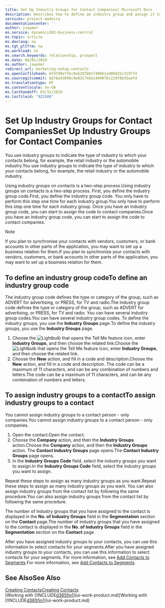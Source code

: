 ```yaml
---
title: Set Up Industry Groups for Contact Companies| Microsoft Docs
description: Describes how to define an industry group and assign it to a contact company, for example, the retail industry or the automobile industry.
services: project-madeira
documentationcenter: ''
author: jswymer
ms.service: dynamics365-business-central
ms.topic: article
ms.devlang: na
ms.tgt_pltfrm: na
ms.workload: na
ms.search.keywords: relationship, prospect
ms.date: 04/01/2019
ms.author: jswymer
redirect_url: marketing-setup-contacts
ms.openlocfilehash: 6f4fd9ef35c9a5287b01740861ad0b835c319ff4
ms.sourcegitcommit: bd78a5d990c9e83174da1409076c22df8b35eafd
ms.translationtype: HT
ms.contentlocale: en-GB
ms.lasthandoff: 03/31/2019
ms.locfileid: "921586"
---
```

# <a name="set-up-industry-groups-for-contact-companies"></a><span data-ttu-id="2e6a8-103">Set Up Industry Groups for Contact Companies</span><span class="sxs-lookup"><span data-stu-id="2e6a8-103">Set Up Industry Groups for Contact Companies</span></span>
<span data-ttu-id="2e6a8-104">You use industry groups to indicate the type of industry to which your contacts belong, for example, the retail industry or the automobile industry.</span><span class="sxs-lookup"><span data-stu-id="2e6a8-104">You use industry groups to indicate the type of industry to which your contacts belong, for example, the retail industry or the automobile industry.</span></span>

<span data-ttu-id="2e6a8-105">Using industry groups on contacts is a two-step process.</span><span class="sxs-lookup"><span data-stu-id="2e6a8-105">Using industry groups on contacts is a two-step process.</span></span> <span data-ttu-id="2e6a8-106">First, you define the industry group code.</span><span class="sxs-lookup"><span data-stu-id="2e6a8-106">First, you define the industry group code.</span></span> <span data-ttu-id="2e6a8-107">You only have to perform this step one time for each industry group.</span><span class="sxs-lookup"><span data-stu-id="2e6a8-107">You only have to perform this step one time for each industry group.</span></span> <span data-ttu-id="2e6a8-108">Once you have an industry group code, you can start to assign the code to contact companies.</span><span class="sxs-lookup"><span data-stu-id="2e6a8-108">Once you have an industry group code, you can start to assign the code to contact companies.</span></span>

> [!NOTE]  
>   <span data-ttu-id="2e6a8-109">If you plan to synchronise your contacts with vendors, customers, or bank accounts in other parts of the application, you may want to set up a business relation for them.</span><span class="sxs-lookup"><span data-stu-id="2e6a8-109">If you plan to synchronize your contacts with vendors, customers, or bank accounts in other parts of the application, you may want to set up a business relation for them.</span></span>

## <a name="to-define-an-industry-group-code"></a><span data-ttu-id="2e6a8-110">To define an industry group code</span><span class="sxs-lookup"><span data-stu-id="2e6a8-110">To define an industry group code</span></span>
<span data-ttu-id="2e6a8-111">The industry group code defines the type or category of the group, such as ADVERT for advertising, or PRESS, for TV and radio.</span><span class="sxs-lookup"><span data-stu-id="2e6a8-111">The industry group code defines the type or category of the group, such as ADVERT for advertising, or PRESS, for TV and radio.</span></span> <span data-ttu-id="2e6a8-112">You can have several industry group codes.</span><span class="sxs-lookup"><span data-stu-id="2e6a8-112">You can have several industry group codes.</span></span> <span data-ttu-id="2e6a8-113">To define the industry groups, you use the **Industry Groups** page.</span><span class="sxs-lookup"><span data-stu-id="2e6a8-113">To define the industry groups, you use the **Industry Groups** page.</span></span>

1. <span data-ttu-id="2e6a8-114">Choose the ![Lightbulb that opens the Tell Me feature](media/ui-search/search_small.png "Tell me what you want to do") icon, enter **Industry Groups**, and then choose the related link.</span><span class="sxs-lookup"><span data-stu-id="2e6a8-114">Choose the ![Lightbulb that opens the Tell Me feature](media/ui-search/search_small.png "Tell me what you want to do") icon, enter **Industry Groups**, and then choose the related link.</span></span>
2. <span data-ttu-id="2e6a8-115">Choose the **New** action, and fill in a code and description.</span><span class="sxs-lookup"><span data-stu-id="2e6a8-115">Choose the **New** action, and fill in a code and description.</span></span> <span data-ttu-id="2e6a8-116">The code can be a maximum of 11 characters, and can be any combination of numbers and letters.</span><span class="sxs-lookup"><span data-stu-id="2e6a8-116">The code can be a maximum of 11 characters, and can be any combination of numbers and letters.</span></span>

## <a name="AssignIndustryGroupContact"></a> <span data-ttu-id="2e6a8-117">To assign industry groups to a contact</span><span class="sxs-lookup"><span data-stu-id="2e6a8-117">To assign industry groups to a contact</span></span>
<span data-ttu-id="2e6a8-118">You cannot assign industry groups to a contact person - only companies.</span><span class="sxs-lookup"><span data-stu-id="2e6a8-118">You cannot assign industry groups to a contact person - only companies.</span></span>

1. <span data-ttu-id="2e6a8-119">Open the contact.</span><span class="sxs-lookup"><span data-stu-id="2e6a8-119">Open the contact.</span></span>
2. <span data-ttu-id="2e6a8-120">Choose the **Company** action, and then the **Industry Groups** action.</span><span class="sxs-lookup"><span data-stu-id="2e6a8-120">Choose the **Company** action, and then the **Industry Groups** action.</span></span> <span data-ttu-id="2e6a8-121">The **Contact Industry Groups** page opens.</span><span class="sxs-lookup"><span data-stu-id="2e6a8-121">The **Contact Industry Groups** page opens.</span></span>
3. <span data-ttu-id="2e6a8-122">In the **Industry Groups Code** field, select the industry groups you want to assign.</span><span class="sxs-lookup"><span data-stu-id="2e6a8-122">In the **Industry Groups Code** field, select the industry groups you want to assign.</span></span>

<span data-ttu-id="2e6a8-123">Repeat these steps to assign as many industry groups as you want.</span><span class="sxs-lookup"><span data-stu-id="2e6a8-123">Repeat these steps to assign as many industry groups as you want.</span></span> <span data-ttu-id="2e6a8-124">You can also assign industry groups from the contact list by following the same procedure.</span><span class="sxs-lookup"><span data-stu-id="2e6a8-124">You can also assign industry groups from the contact list by following the same procedure.</span></span>

<span data-ttu-id="2e6a8-125">The number of industry groups that you have assigned to the contact is displayed in the **No. of Industry Groups** field in the **Segmentation** section on the **Contact** page.</span><span class="sxs-lookup"><span data-stu-id="2e6a8-125">The number of industry groups that you have assigned to the contact is displayed in the **No. of Industry Groups** field in the **Segmentation** section on the **Contact** page.</span></span>

<span data-ttu-id="2e6a8-126">After you have assigned industry groups to your contacts, you can use this information to select contacts for your segments.</span><span class="sxs-lookup"><span data-stu-id="2e6a8-126">After you have assigned industry groups to your contacts, you can use this information to select contacts for your segments.</span></span> <span data-ttu-id="2e6a8-127">For more information, see [Add Contacts to Segments](marketing-add-contact-segment.md).</span><span class="sxs-lookup"><span data-stu-id="2e6a8-127">For more information, see [Add Contacts to Segments](marketing-add-contact-segment.md).</span></span>

## <a name="see-also"></a><span data-ttu-id="2e6a8-128">See Also</span><span class="sxs-lookup"><span data-stu-id="2e6a8-128">See Also</span></span>
[<span data-ttu-id="2e6a8-129">Creating Contacts</span><span class="sxs-lookup"><span data-stu-id="2e6a8-129">Creating Contacts</span></span>](marketing-create-contact-companies.md)  
<span data-ttu-id="2e6a8-130">[Working with [!INCLUDE[d365fin](includes/d365fin_md.md)]](ui-work-product.md)</span><span class="sxs-lookup"><span data-stu-id="2e6a8-130">[Working with [!INCLUDE[d365fin](includes/d365fin_md.md)]](ui-work-product.md)</span></span>
